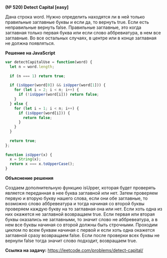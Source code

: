 **(№ 520) Detect Capital [easy]**

Дана строка word. Нужно определить находятся ли в ней только правильные заглавные буквы и если да, то вернуть true. Если есть неправильные вернуть false. Правильные заглавные, это когда заглавная только первая буква или если слово аббревиатура, в нем все заглавные. Во все остальных случаях, в центре или в конце заглавная не должна появляться.

**Решение на JavaScript**

```javascript
var detectCapitalUse = function(word) {
  let n = word.length;
  
  if (n === 1) return true;
  
  if (isUpper(word[0]) && isUpper(word[1])) {
    for (let i = 2; i < n; i++) {
      if (!isUpper(word[i])) return false;
    }
  } else {
    for (let i = 1; i < n; i++) {
      if (isUpper(word[i])) {
        return false;
      }
    }
  }
  
  return true;
};
  
function isUpper(x) {
  x = String(x);
  return x === x.toUpperCase();
}
```

**Объяснение решения**

Создаем дополнительную функцию isUpper, которая будет проверять является переданная в нее буква заглавной или нет. Затем проверяем первую и вторую букву нашего слова, если они обе заглавные, то возможно слово аббревеатура и тогда начиная со второй буквы проверяем каждую букву на то заглавная она или нет. Если хоть одна из них окажется не заглавной возвращаем true. Если первая или вторая буквы оказались не заглавными, то значит слово не аббревеатура, а в нем все буквы начиная со второй должны быть строчными. Проходим циклом по всем буквам начиная с первой и если хоть одна окажется заглавной сразу возвращаем false. Если после проверки всех буквы не вернули false тогда значит слово подходит, возвращаем true.

**Ссылка на задачу:** https://leetcode.com/problems/detect-capital/